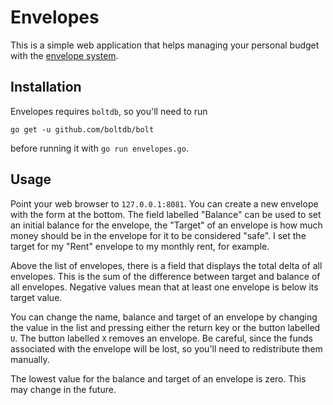 Envelopes
=========

This is a simple web application that helps managing your personal budget with
the [envelope system](https://en.wikipedia.org/wiki/Envelope_System).

Installation
------------
Envelopes requires `boltdb`, so you'll need to run

```
go get -u github.com/boltdb/bolt
```

before running it with `go run envelopes.go`.

Usage
-----
Point your web browser to `127.0.0.1:8081`. You can create a new envelope with
the form at the bottom. The field labelled "Balance" can be used to set an
initial balance for the envelope, the "Target" of an envelope is how much money
should be in the envelope for it to be considered "safe". I set the target for
my "Rent" envelope to my monthly rent, for example.

Above the list of envelopes, there is a field that displays the total delta of
all envelopes. This is the sum of the difference between target and balance of
all envelopes. Negative values mean that at least one envelope is below its
target value.

You can change the name, balance and target of an envelope by changing the value
in the list and pressing either the return key or the button labelled `U`. The
button labelled `X` removes an envelope. Be careful, since the funds associated
with the envelope will be lost, so you'll need to redistribute them manually.

The lowest value for the balance and target of an envelope is zero. This may
change in the future.
